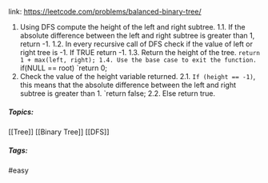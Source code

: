 link: https://leetcode.com/problems/balanced-binary-tree/

1. Using DFS compute the height of the left and right subtree.
	1.1. If the absolute difference between the left and right subtree is greater than 1, return -1.
	1.2. In every recursive call of DFS check if the value of left or right tree is -1. If TRUE return -1.
	1.3. Return the height of the tree. 
		`return 1 + max(left, right);
	1.4. Use the base case to exit the function.
		`if(NULL == root)
			`return 0;
2. Check the value of the height variable returned. 
	2.1. `If (height == -1)`, this means that the absolute difference between the left and right subtree is greater than 1.	
		`return false;
	2.2. Else return true.

##### Topics:
[[Tree]] [[Binary Tree]] [[DFS]]

##### Tags:
#easy 